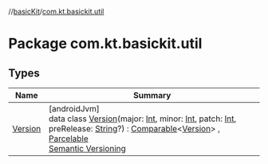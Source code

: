 //[basicKit](../../index.md)/[com.kt.basickit.util](index.md)

# Package com.kt.basickit.util

## Types

| Name | Summary |
|---|---|
| [Version](-version/index.md) | [androidJvm]<br>data class [Version](-version/index.md)(major: [Int](https://kotlinlang.org/api/latest/jvm/stdlib/kotlin/-int/index.html), minor: [Int](https://kotlinlang.org/api/latest/jvm/stdlib/kotlin/-int/index.html), patch: [Int](https://kotlinlang.org/api/latest/jvm/stdlib/kotlin/-int/index.html), preRelease: [String](https://kotlinlang.org/api/latest/jvm/stdlib/kotlin/-string/index.html)?) : [Comparable](https://kotlinlang.org/api/latest/jvm/stdlib/kotlin/-comparable/index.html)&lt;[Version](-version/index.md)&gt; , [Parcelable](https://developer.android.com/reference/kotlin/android/os/Parcelable.html)<br>[Semantic Versioning](https://semver.org/) |
